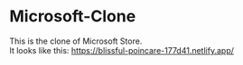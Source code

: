 # Microsoft-Clone
This is the clone of Microsoft Store.
<br>
It looks like this: https://blissful-poincare-177d41.netlify.app/
